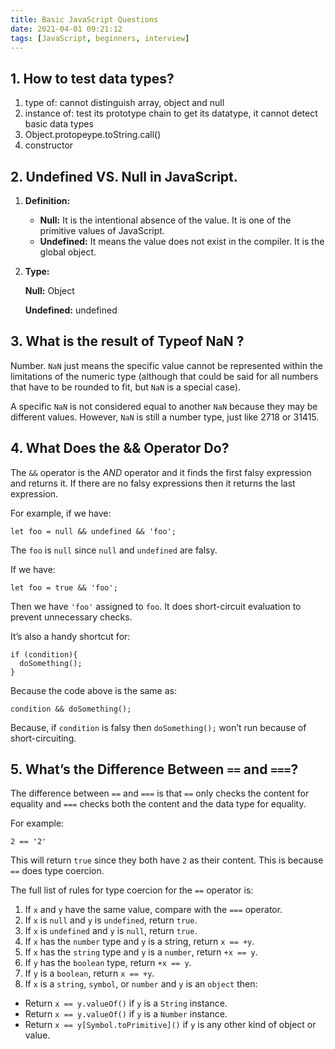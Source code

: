 ```yaml
---
title: Basic JavaScript Questions
date: 2021-04-01 09:21:12
tags: [JavaScript, beginners, interview]
---
```


## 1. How to test data types?

1. type of: cannot distinguish array, object and null
2. instance of: test its prototype chain to get its datatype, it cannot detect basic data types
3. Object.protopeype.toString.call()
4. constructor

## 2. Undefined VS. Null in JavaScript.

1. **Definition:**

   - **Null:** It is the intentional absence of the value. It is one of the primitive values of JavaScript.
   - **Undefined:** It means the value does not exist in the compiler. It is the global object.

2. **Type:**

   **Null:** Object

   **Undefined:** undefined

## 3. What is the result of Typeof NaN ?

Number. `NaN` just means the specific value cannot be represented within the limitations of the numeric type (although that could be said for all numbers that have to be rounded to fit, but `NaN` is a special case).

A specific `NaN` is not considered equal to another `NaN` because they may be different values. However, `NaN` is still a number type, just like 2718 or 31415.

## 4. What Does the && Operator Do?

The `&&` operator is the _AND_ operator and it finds the first falsy expression and returns it. If there are no falsy expressions then it returns the last expression.

For example, if we have:

```
let foo = null && undefined && 'foo';
```

The `foo` is `null` since `null` and `undefined` are falsy.

If we have:

```
let foo = true && 'foo';
```

Then we have `'foo'` assigned to `foo`. It does short-circuit evaluation to prevent unnecessary checks.

It’s also a handy shortcut for:

```
if (condition){
  doSomething();
}
```

Because the code above is the same as:

```
condition && doSomething();
```

Because, if `condition` is falsy then `doSomething();` won’t run because of short-circuiting.

## 5. What’s the Difference Between `==` and `===`?

The difference between `==` and `===` is that `==` only checks the content for equality and `===` checks both the content and the data type for equality.

For example:

```
2 == '2'
```

This will return `true` since they both have `2` as their content. This is because `==` does type coercion.

The full list of rules for type coercion for the `==` operator is:

1. If `x` and `y` have the same value, compare with the `===` operator.
2. If `x` is `null` and `y` is `undefined`, return `true`.
3. If `x` is `undefined` and `y` is `null`, return `true`.
4. If `x` has the `number` type and `y` is a string, return `x == +y`.
5. If `x` has the `string` type and `y` is a `number`, return `+x == y`.
6. If `y` has the `boolean` type, return `+x == y`.
7. If `y` is a `boolean`, return `x == +y`.
8. If `x` is a `string`, `symbol`, or `number` and `y` is an `object` then:

- Return `x == y.valueOf()` if `y` is a `String` instance.
- Return `x == y.valueOf()` if `y` is a `Number` instance.
- Return `x == y[Symbol.toPrimitive]()` if `y` is any other kind of object or value.
